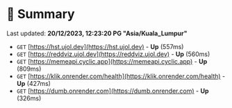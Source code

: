 # 📖 Summary
Last updated: **20/12/2023, 12:23:20 PG "Asia/Kuala_Lumpur"**

- `GET` [https://hst.ujol.dev](https://hst.ujol.dev) - **Up** (557ms)
- `GET` [https://reddviz.ujol.dev](https://reddviz.ujol.dev) - **Up** (560ms)
- `GET` [https://memeapi.cyclic.app](https://memeapi.cyclic.app) - **Up** (809ms)
- `GET` [https://klik.onrender.com/health](https://klik.onrender.com/health) - **Up** (427ms)
- `GET` [https://dumb.onrender.com](https://dumb.onrender.com) - **Up** (326ms)
